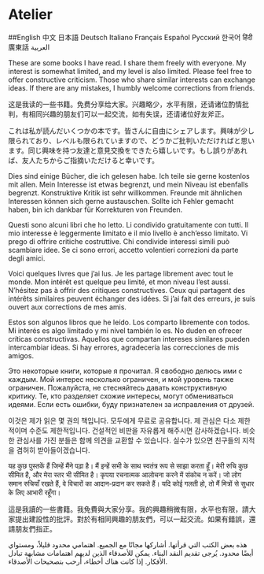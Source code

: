 # Atelier

 ##English 中文 日本語 Deutsch Italiano Français Español Русский 한국어 हिंदी 廣東話 العربية





These are some books I have read. I share them freely with everyone. My interest is somewhat limited, and my level is also limited. Please feel free to offer constructive criticism. Those who share similar interests can exchange ideas. If there are any mistakes, I humbly welcome corrections from friends.


这是我读的一些书籍。免费分享给大家。兴趣略少，水平有限，还请诸位酌情批判，有相同兴趣的朋友们可以一起交流，如有失误，还请诸位好友斧正。


これは私が読んだいくつかの本です。皆さんに自由にシェアします。興味が少し限られており、レベルも限られていますので、どうかご批判いただければと思います。同じ興味を持つ友達と意見交換をできたら嬉しいです。もし誤りがあれば、友人たちからご指摘いただけると幸いです。


Dies sind einige Bücher, die ich gelesen habe. Ich teile sie gerne kostenlos mit allen. Mein Interesse ist etwas begrenzt, und mein Niveau ist ebenfalls begrenzt. Konstruktive Kritik ist sehr willkommen. Freunde mit ähnlichen Interessen können sich gerne austauschen. Sollte ich Fehler gemacht haben, bin ich dankbar für Korrekturen von Freunden.


Questi sono alcuni libri che ho letto. Li condivido gratuitamente con tutti. Il mio interesse è leggermente limitato e il mio livello è anch’esso limitato. Vi prego di offrire critiche costruttive. Chi condivide interessi simili può scambiare idee. Se ci sono errori, accetto volentieri correzioni da parte degli amici.


Voici quelques livres que j’ai lus. Je les partage librement avec tout le monde. Mon intérêt est quelque peu limité, et mon niveau l’est aussi. N’hésitez pas à offrir des critiques constructives. Ceux qui partagent des intérêts similaires peuvent échanger des idées. Si j’ai fait des erreurs, je suis ouvert aux corrections de mes amis.


Estos son algunos libros que he leído. Los comparto libremente con todos. Mi interés es algo limitado y mi nivel también lo es. No duden en ofrecer críticas constructivas. Aquellos que compartan intereses similares pueden intercambiar ideas. Si hay errores, agradecería las correcciones de mis amigos.


Это некоторые книги, которые я прочитал. Я свободно делюсь ими с каждым. Мой интерес несколько ограничен, и мой уровень также ограничен. Пожалуйста, не стесняйтесь давать конструктивную критику. Те, кто разделяет схожие интересы, могут обмениваться идеями. Если есть ошибки, буду признателен за исправления от друзей.


이것은 제가 읽은 몇 권의 책입니다. 모두에게 무료로 공유합니다. 제 관심은 다소 제한적이며 수준도 제한적입니다. 건설적인 비판을 자유롭게 해주시면 감사하겠습니다. 비슷한 관심사를 가진 분들은 함께 의견을 교환할 수 있습니다. 실수가 있으면 친구들의 지적을 겸허히 받아들이겠습니다.

यह कुछ पुस्तकें हैं जिन्हें मैंने पढ़ा है। मैं इन्हें सभी के साथ स्वतंत्र रूप से साझा करता हूँ। मेरी रुचि कुछ सीमित है, और मेरा स्तर भी सीमित है। कृपया रचनात्मक आलोचना करने में संकोच न करें। जो लोग समान रुचियाँ रखते हैं, वे विचारों का आदान-प्रदान कर सकते हैं। यदि कोई गलती हो, तो मैं मित्रों से सुधार के लिए आभारी रहूँगा।

這是我讀的一些書籍。我免費與大家分享。我的興趣稍微有限，水平也有限，請大家提出建設性的批評。對於有相同興趣的朋友們，可以一起交流。如果有錯誤，還請朋友們指正。

هذه بعض الكتب التي قرأتها. أشاركها مجانًا مع الجميع. اهتمامي محدود قليلاً، ومستواي أيضًا محدود. يُرجى تقديم النقد البناء. يمكن للأصدقاء الذين لديهم اهتمامات مشابهة تبادل الأفكار. إذا كانت هناك أخطاء، أرحب بتصحيحات الأصدقاء.

